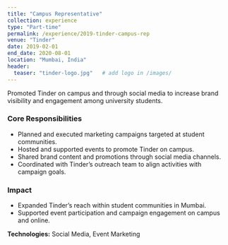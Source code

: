 ```yaml
---
title: "Campus Representative"
collection: experience
type: "Part-time"
permalink: /experience/2019-tinder-campus-rep
venue: "Tinder"
date: 2019-02-01
end_date: 2020-08-01
location: "Mumbai, India"
header:
  teaser: "tinder-logo.jpg"   # add logo in /images/
---
```


Promoted Tinder on campus and through social media to increase brand visibility and engagement among university students.  

### Core Responsibilities  
- Planned and executed marketing campaigns targeted at student communities.  
- Hosted and supported events to promote Tinder on campus.  
- Shared brand content and promotions through social media channels.  
- Coordinated with Tinder’s outreach team to align activities with campaign goals.  

### Impact  
- Expanded Tinder’s reach within student communities in Mumbai.  
- Supported event participation and campaign engagement on campus and online.  

**Technologies:** Social Media, Event Marketing